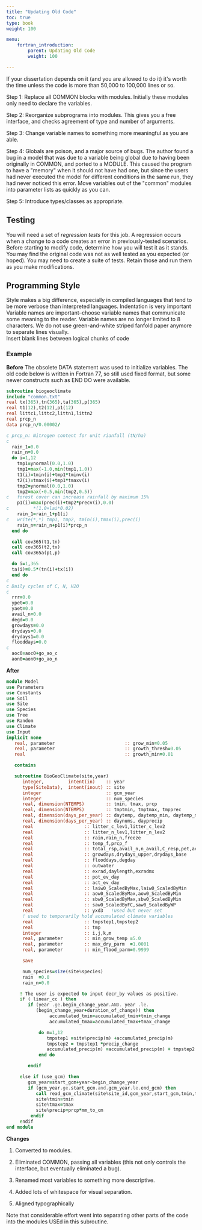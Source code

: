 ```yaml
---
title: "Updating Old Code"
toc: true
type: book
weight: 100

menu:
    fortran_introduction:
        parent: Updating Old Code
        weight: 100

---
```


If your dissertation depends on it (and you are allowed to do it) it's worth the time unless the code is more than 50,000 to 100,000 lines or so.

Step 1: Replace all COMMON blocks with modules.  Initially these modules only need to declare the variables.

Step 2: Reorganize subprograms into modules.  This gives you a free interface, and checks agreement of type and number of arguments.

Step 3: Change variable names to something more meaningful as you are able.

Step 4: Globals are poison, and a major source of bugs. 
The author found a bug in a model that was due to a variable being global due to having been originally in COMMON, and ported to a MODULE. This caused the program to have a "memory" when it should not have had one, but since the users had never executed the model for different conditions in the same run, they had never noticed this error. 
Move variables out of the "common" modules into parameter lists as quickly as you can.

Step 5: Introduce types/classes as appropriate.

## Testing

You will need a set of _regression tests_ for this job.  A regression occurs when a change to a code creates an error in previously-tested scenarios.  Before starting to modify code, determine how you will test it as it stands.
You may find the original code was not as well tested as you expected (or hoped).  You may need to create a suite of tests.  Retain those and run them as you make modifications.

## Programming Style

Style makes a big difference, especially in compiled languages that tend to be more verbose than interpreted languages.
Indentation is very important
Variable names are important–choose variable names that communicate some meaning to the reader.  Variable names are no longer limited to 8 characters.
We do not use green-and-white striped fanfold paper anymore to separate lines visually.  
Insert blank lines between logical chunks of code

### Example

**Before**
The obsolete DATA statement was used to initialize variables.  The old code below is written in Fortran 77, so still used fixed format, but some newer constructs such as END DO were available.
```fortran
subroutine biogeoclimate
include "common.txt"
real tx(365),tn(365),ta(365),p(365)
real t1(12),t2(12),p1(12)
real littc1,littc2,littn1,littn2
real prcp_n
data prcp_n/0.00002/

c prcp_n: Nitrogen content for unit rianfall (tN/ha)
c
  rain_1=0.0
  rain_n=0.0
  do i=1,12
    tmp1=ynormal(0.0,1.0)
    tmp1=max(-1.0,min(tmp1,1.0))
    t1(i)=tmin(i)+tmp1*tminv(i)
    t2(i)=tmax(i)+tmp1*tmaxv(i)
    tmp2=ynormal(0.0,1.0)
    tmp2=max(-0.5,min(tmp2,0.5))
c   forest cover can increase rainfall by maximum 15%
    p1(i)=max(prec(i)+tmp2*precv(i),0.0)
c         *(1.0+lai*0.02)
    rain_1=rain_1+p1(i)
c   write(*,*) tmp1, tmp2, tmin(i),tmax(i),prec(i)
    rain_n=rain_n+p1(i)*prcp_n
  end do

  call cov365(t1,tn)
  call cov365(t2,tx)
  call cov365a(p1,p)

  do i=1,365
  ta(i)=0.5*(tn(i)+tx(i))
  end do
c
c Daily cycles of C, N, H2O
c
  rrr=0.0
  ypet=0.0
  yaet=0.0
  avail_n=0.0
  degd=0.0
  growdays=0.0
  drydays=0.0
  drydays1=0.0
  flooddays=0.0
c
  aoc0=aoc0+go_ao_c
  aon0=aon0+go_ao_n
```

**After**
```fortran
module Model
use Parameters
use Constants
use Soil
use Site
use Species
use Tree
use Random
use Climate
use Input
implicit none
   real, parameter                          :: grow_min=0.05
   real, parameter                          :: growth_thresh=0.05
   real                                     :: growth_min=0.01

   contains

   subroutine BioGeoClimate(site,year)
      integer,         intent(in)    :: year
      type(SiteData),  intent(inout) :: site
      integer                        :: gcm_year
      integer                        :: num_species
      real, dimension(NTEMPS)        :: tmin, tmax, prcp
      real, dimension(NTEMPS)        :: tmptmin, tmptmax, tmpprec
      real, dimension(days_per_year) :: daytemp, daytemp_min, daytemp_max
      real, dimension(days_per_year) :: daynums, dayprecip
      real                   :: litter_c_lev1,litter_c_lev2
      real                   :: litter_n_lev1,litter_n_lev2
      real                   :: rain,rain_n,freeze
      real                   :: temp_f,prcp_f
      real                   :: total_rsp,avail_n,n_avail,C_resp,pet,aet
      real                   :: growdays,drydays_upper,drydays_base
      real                   :: flooddays,degday
      real                   :: outwater
      real                   :: exrad,daylength,exradmx
      real                   :: pot_ev_day
      real                   :: act_ev_day
      real                   :: laiw0_ScaledByMax,laiw0_ScaledByMin
      real                   :: aow0_ScaledByMax,aow0_ScaledByMin
      real                   :: sbw0_ScaledByMax,sbw0_ScaledByMin
      real                   :: saw0_ScaledByFC,saw0_ScaledByWP
      real                   :: yxd3   !used but never set
      ! used to temporarily hold accumulated climate variables
      real                   :: tmpstep1,tmpstep2
      real                   :: tmp
      integer                :: i,j,k,m
      real, parameter        :: min_grow_temp =5.0
      real, parameter        :: max_dry_parm  =1.0001
      real, parameter        :: min_flood_parm=0.9999

      save

      num_species=size(site%species)
      rain  =0.0
      rain_n=0.0

     ! The user is expected to input decr_by values as positive.
     if ( linear_cc ) then
        if (year .ge.begin_change_year.AND. year .le.                         &
           (begin_change_year+duration_of_change)) then
                accumulated_tmin=accumulated_tmin+tmin_change
                accumulated_tmax=accumulated_tmax+tmax_change

            do m=1,12
               tmpstep1 =site%precip(m) +accumulated_precip(m)
               tmpstep2 = tmpstep1 *precip_change
               accumulated_precip(m) =accumulated_precip(m) + tmpstep2
            end do

        endif

     else if (use_gcm) then
        gcm_year=start_gcm+year-begin_change_year
        if (gcm_year.ge.start_gcm.and.gcm_year.le.end_gcm) then
           call read_gcm_climate(site%site_id,gcm_year,start_gcm,tmin,tmax,prcp)
           site%tmin=tmin
           site%tmax=tmax
           site%precip=prcp*mm_to_cm
         endif
     endif
end module
```

**Changes**

1. Converted to modules.

2. Eliminated COMMON, passing all variables (this not only controls the interface, but eventually eliminated a bug).

3. Renamed most variables to something more descriptive.

4. Added lots of whitespace for visual separation.

5. Aligned typographically

Note that considerable effort went into separating other parts of the code into the modules USEd in this subroutine.
